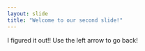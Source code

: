 ```yaml
---
layout: slide
title: "Welcome to our second slide!"
---
```

I figured it out!!
Use the left arrow to go back!
